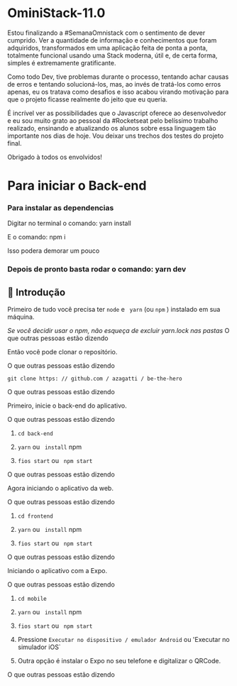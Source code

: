 # OminiStack-11.0

Estou finalizando a #SemanaOmnistack com o sentimento de dever cumprido. Ver a quantidade de informação e conhecimentos que foram adquiridos, transformados em uma aplicação feita de ponta a ponta, totalmente funcional usando uma Stack moderna, útil e, de certa forma, simples é extremamente gratificante.

Como todo Dev, tive problemas durante o processo, tentando achar causas de erros e tentando solucioná-los, mas, ao invés de tratá-los como erros apenas, eu os tratava como desafios e isso acabou virando motivação para que o projeto ficasse realmente do jeito que eu queria.

É incrível ver as possibilidades que o Javascript oferece ao desenvolvedor e eu sou muito grato ao pessoal da #Rocketseat pelo belíssimo trabalho realizado, ensinando e atualizando os alunos sobre essa linguagem tão importante nos dias de hoje. Vou deixar uns trechos dos testes do projeto final.

Obrigado à todos os envolvidos!

<h1>Para iniciar o Back-end </h1>

<h3> Para instalar as dependencias  </h3>

<p>Digitar no terminal o comando: yarn install </p>
<p> E o comando: npm i</p>

<p> Isso podera demorar um pouco </p>
<h3> Depois de pronto basta rodar o comando:  yarn dev</h3>



## 🚀 Introdução

Primeiro de tudo você precisa ter `node` e ` yarn` (ou `npm` ) instalado em sua máquina.

_Se você decidir usar o npm, não esqueça de excluir yarn.lock nas pastas_
O que outras pessoas estão dizendo

Então você pode clonar o repositório.

O que outras pessoas estão dizendo

`git clone https: // github.com / azagatti / be-the-hero`

O que outras pessoas estão dizendo

Primeiro, inicie o back-end do aplicativo.

O que outras pessoas estão dizendo

1. `cd back-end`

2. `yarn` ou ` install` npm

3. `fios start` ou ` npm start`

O que outras pessoas estão dizendo

Agora iniciando o aplicativo da web.

O que outras pessoas estão dizendo

1. `cd frontend`

2. `yarn` ou ` install` npm

3. `fios start` ou ` npm start`

O que outras pessoas estão dizendo

Iniciando o aplicativo com a Expo.

O que outras pessoas estão dizendo

1. `cd mobile`

2. `yarn` ou ` install` npm

3. `fios start` ou ` npm start`

4. Pressione `Executar no dispositivo / emulador Android` ou 'Executar no simulador iOS`

5. Outra opção é instalar o Expo no seu telefone e digitalizar o QRCode.

O que outras pessoas estão dizendo
